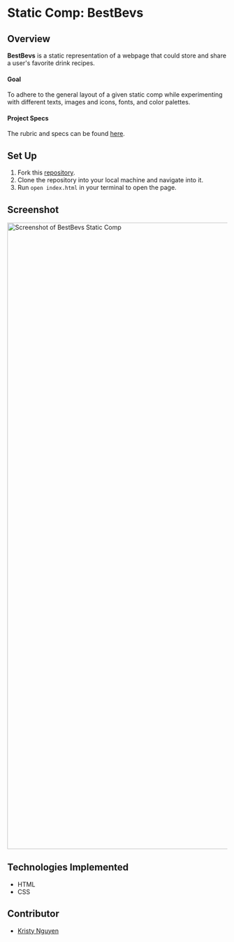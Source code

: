 # Static Comp: BestBevs

## Overview
**BestBevs** is a static representation of a webpage that could store and share a user's favorite drink recipes.

#### Goal
To adhere to the general layout of a given static comp while experimenting with different texts, images and icons, fonts, and color palettes.

#### Project Specs
The rubric and specs can be found [here](https://frontend.turing.edu/projects/M2-static-comp-challenge.html).

## Set Up
1. Fork this [repository](https://github.com/kpn678/static-comp.git).
2. Clone the repository into your local machine and navigate into it.
3. Run `open index.html` in your terminal to open the page.

## Screenshot
<img width="1430" alt="Screenshot of BestBevs Static Comp" src="https://user-images.githubusercontent.com/99382481/170836878-209ebe84-848c-494e-b828-9c7c3223c3dc.png">

## Technologies Implemented
- HTML
- CSS

## Contributor
- [Kristy Nguyen](https://github.com/kpn678)
